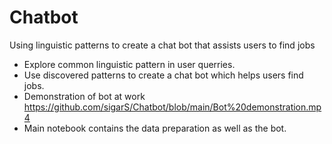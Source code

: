 # Chatbot
Using linguistic patterns to create a chat bot that assists users to find jobs
* Explore common linguistic pattern in user querries.
* Use discovered patterns to create a chat bot which helps users find jobs.
* Demonstration of bot at work https://github.com/sigarS/Chatbot/blob/main/Bot%20demonstration.mp4
* Main notebook contains the data preparation as well as the bot.
